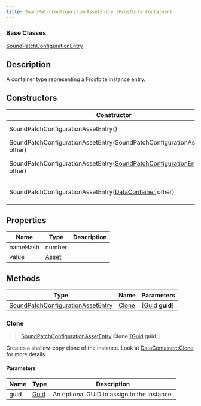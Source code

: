 ```yaml
---
title: SoundPatchConfigurationAssetEntry (Frostbite Container)
---
```

### Base Classes

[SoundPatchConfigurationEntry](SoundPatchConfigurationEntry)

## Description

A container type representing a Frostbite instance entry.

## Constructors

| Constructor                                                                                           | Description                                                                                                                                                        |
| ----------------------------------------------------------------------------------------------------- | ------------------------------------------------------------------------------------------------------------------------------------------------------------------ |
| SoundPatchConfigurationAssetEntry()                                                                   | Create a new instance of this container type.                                                                                                                      |
| SoundPatchConfigurationAssetEntry(SoundPatchConfigurationAssetEntry other)                            | Create a reference copy of an instance of the same type.                                                                                                           |
| SoundPatchConfigurationAssetEntry([SoundPatchConfigurationEntry](SoundPatchConfigurationEntry) other) | Upcast an instance of type [SoundPatchConfigurationEntry](SoundPatchConfigurationEntry) to [SoundPatchConfigurationAssetEntry](SoundPatchConfigurationAssetEntry). |
| SoundPatchConfigurationAssetEntry([DataContainer](/vext/ref/cls/shr/datacontainer) other)          | Upcast an instance of type [DataContainer](/vext/ref/cls/shr/datacontainer) to [SoundPatchConfigurationAssetEntry](SoundPatchConfigurationAssetEntry).          |

## Properties

| Name     | Type           | Description |
| -------- | -------------- | ----------- |
| nameHash | number         |             |
| value    | [Asset](Asset) |             |

## Methods

| Type                                                                   | Name            | Parameters                                     |
| ---------------------------------------------------------------------- | --------------- | ---------------------------------------------- |
| [SoundPatchConfigurationAssetEntry](SoundPatchConfigurationAssetEntry) | [Clone](#clone) | \[[Guid](/vext/ref/cls/shr/guid) **guid**\] |

### Clone

> [SoundPatchConfigurationAssetEntry](SoundPatchConfigurationAssetEntry) **Clone**(\[[Guid](/vext/ref/cls/shr/guid) **guid**\])

Creates a shallow-copy clone of the instance. Look at [DataContainer::Clone](/vext/ref/cls/shr/datacontainer#clone) for more details.

#### Parameters

| Name | Type         | Description                                 |
| ---- | ------------ | ------------------------------------------- |
| guid | [Guid](Guid) | An optional GUID to assign to the instance. |
